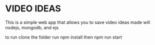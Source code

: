 # VIDEO IDEAS

This is a simple web app that allows you to save video ideas
made will nodejs, mongodb, and ejs

to run clone the folder 
run npm install
then npm run start


